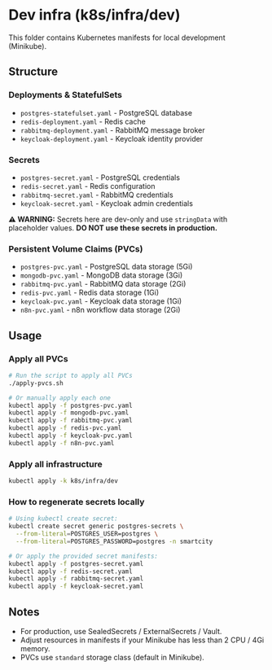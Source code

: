 # Dev infra (k8s/infra/dev)

This folder contains Kubernetes manifests for local development (Minikube).

## Structure

### Deployments & StatefulSets
- `postgres-statefulset.yaml` - PostgreSQL database
- `redis-deployment.yaml` - Redis cache
- `rabbitmq-deployment.yaml` - RabbitMQ message broker  
- `keycloak-deployment.yaml` - Keycloak identity provider

### Secrets
- `postgres-secret.yaml` - PostgreSQL credentials
- `redis-secret.yaml` - Redis configuration
- `rabbitmq-secret.yaml` - RabbitMQ credentials
- `keycloak-secret.yaml` - Keycloak admin credentials

**⚠️ WARNING:** Secrets here are dev-only and use `stringData` with placeholder values.
**DO NOT use these secrets in production.**

### Persistent Volume Claims (PVCs)
- `postgres-pvc.yaml` - PostgreSQL data storage (5Gi)
- `mongodb-pvc.yaml` - MongoDB data storage (3Gi)
- `rabbitmq-pvc.yaml` - RabbitMQ data storage (2Gi)
- `redis-pvc.yaml` - Redis data storage (1Gi)
- `keycloak-pvc.yaml` - Keycloak data storage (1Gi)
- `n8n-pvc.yaml` - n8n workflow data storage (2Gi)

## Usage

### Apply all PVCs
```bash
# Run the script to apply all PVCs
./apply-pvcs.sh

# Or manually apply each one
kubectl apply -f postgres-pvc.yaml
kubectl apply -f mongodb-pvc.yaml
kubectl apply -f rabbitmq-pvc.yaml
kubectl apply -f redis-pvc.yaml
kubectl apply -f keycloak-pvc.yaml
kubectl apply -f n8n-pvc.yaml
```

### Apply all infrastructure
```bash
kubectl apply -k k8s/infra/dev
```

### How to regenerate secrets locally
```bash
# Using kubectl create secret:
kubectl create secret generic postgres-secrets \
  --from-literal=POSTGRES_USER=postgres \
  --from-literal=POSTGRES_PASSWORD=postgres -n smartcity

# Or apply the provided secret manifests:
kubectl apply -f postgres-secret.yaml
kubectl apply -f redis-secret.yaml  
kubectl apply -f rabbitmq-secret.yaml
kubectl apply -f keycloak-secret.yaml
```

## Notes
- For production, use SealedSecrets / ExternalSecrets / Vault.
- Adjust resources in manifests if your Minikube has less than 2 CPU / 4Gi memory.
- PVCs use `standard` storage class (default in Minikube).

